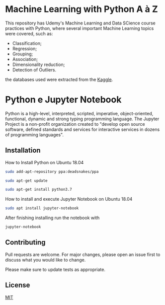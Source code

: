 # Machine Learning with Python A à Z
This repository has Udemy's Machine Learning and Data SCience course practices with Python, where several important Machine Learning topics were covered, such as:

* Classification;
* Regression;
* Grouping;
* Association;
* Dimensionality reduction;
* Detection of Outliers.

the databases used were extracted from the [Kaggle](https://www.kaggle.com/).

# Python e Jupyter Notebook

Python is a high-level, interpreted, scripted, imperative, object-oriented, functional, dynamic and strong typing programming language. The Jupyter Project is a non-profit organization created to "develop open source software, defined standards and services for interactive services in dozens of programming languages".

## Installation

How to Install Python on Ubuntu 18.04
```bash
sudo add-apt-repository ppa:deadsnakes/ppa
```

```bash
sudo apt-get update
```

```bash
sudo apt-get install python3.7
```

How to install and execute Jupyter Notebook on Ubuntu 18.04


```bash
sudo apt install jupyter-notebook
```
After finishing installing run the notebook with

```bash
jupyter-notebook
```

## Contributing
Pull requests are welcome. For major changes, please open an issue first to discuss what you would like to change.

Please make sure to update tests as appropriate.

## License
[MIT](https://choosealicense.com/licenses/mit/)
